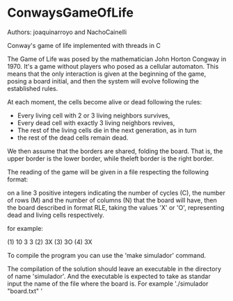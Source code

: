 # ConwaysGameOfLife
Authors: joaquinarroyo and NachoCainelli

Conway's game of life implemented with threads in C

The Game of Life was posed by the mathematician John Horton Congway in 1970. It's a game without players who posed as a cellular automaton. This means that the only interaction is given at the beginning of the game, posing a board initial, and then the system will evolve following the established rules.

At each moment, the cells become alive or dead following the rules:

- Every living cell with 2 or 3 living neighbors survives,
- Every dead cell with exactly 3 living neighbors revives,
- The rest of the living cells die in the next generation, as in turn
- the rest of the dead cells remain dead.

We then assume that the borders are shared, folding the board. That is, the upper border is the lower border, while theleft border is the right border.

The reading of the game will be given in a file respecting the following format:

on a line 3 positive integers indicating the number of cycles (C), the number of rows (M) and the number of columns (N) that the board will have, then the board described in format RLE, taking the values 'X' or 'O', representing dead and living cells respectively.

for example:

(1) 10 3 3
(2) 3X
(3) 3O
(4) 3X

To compile the program you can use the 'make simulador' command.

The compilation of the solution should leave an executable in the directory of name 'simulador'. And the executable is expected to take as standar input the name of the file where the board is. For example './simulador "board.txt" '

